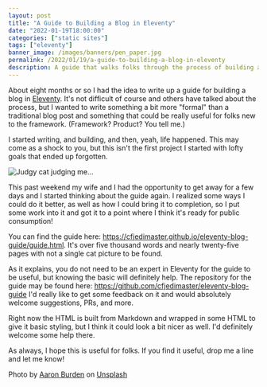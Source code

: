```yaml
---
layout: post
title: "A Guide to Building a Blog in Eleventy"
date: "2022-01-19T18:00:00"
categories: ["static sites"]
tags: ["eleventy"]
banner_image: /images/banners/pen_paper.jpg
permalink: /2022/01/19/a-guide-to-building-a-blog-in-eleventy
description: A guide that walks folks through the process of building a blog with Eleventy
---
```


About eight months or so I had the idea to write up a guide for building a blog in [Eleventy](https://www.11ty.dev/). It's not difficult of course and others have talked about the process, but I wanted to write something a bit more "formal" than a traditional blog post and something that could be really useful for folks new to the framework. (Framework? Product? You tell me.)

I started writing, and building, and then, yeah, life happened. This may come as a shock to you, but this isn't the first project I started with lofty goals that ended up forgotten.

<p>
<img data-src="https://static.raymondcamden.com/images/2022/01/judgy.jpg" alt="Judgy cat judging me..." class="lazyload imgborder imgcenter">
</p>

This past weekend my wife and I had the opportunity to get away for a few days and I started thinking about the guide again. I realized some ways I could do it better, as well as how I could bring it to completion, so I put some work into it and got it to a point where I think it's ready for public consumption!

You can find the guide here: <https://cfjedimaster.github.io/eleventy-blog-guide/guide.html>. It's over five thousand words and nearly twenty-five pages with not a single cat picture to be found. 

As it explains, you do not need to be an expert in Eleventy for the guide to be useful, but knowing the basic will definitely help. The repository for the guide may be found here: <https://github.com/cfjedimaster/eleventy-blog-guide> I'd really like to get some feedback on it and would absolutely welcome suggestions, PRs, and more. 

Right now the HTML is built from Markdown and wrapped in some HTML to give it basic styling, but I think it could look a bit nicer as well. I'd definitely welcome some help there.

As always, I hope this is useful for folks. If you find it useful, drop me a line and let me know!

Photo by <a href="https://unsplash.com/@aaronburden?utm_source=unsplash&utm_medium=referral&utm_content=creditCopyText">Aaron Burden</a> on <a href="https://unsplash.com/s/photos/blog?utm_source=unsplash&utm_medium=referral&utm_content=creditCopyText">Unsplash</a>
  